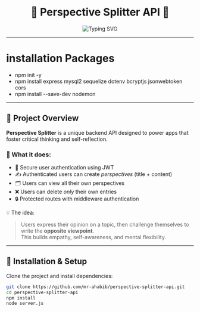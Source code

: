 <h1 align="center">🧠 Perspective Splitter API 💬</h1>

<p align="center">
  <img src="https://readme-typing-svg.demolab.com?font=Fira+Code&pause=1000&center=true&width=435&lines=Split+your+perspective;Think+critically+%E2%9C%94%EF%B8%8F;Reflect+deeply+%F0%9F%A7%91%E2%80%8D%F0%9F%94%96" alt="Typing SVG" />
</p>

---
# installation Packages
- npm init -y
- npm install express mysql2 sequelize dotenv bcryptjs jsonwebtoken cors
- npm install --save-dev nodemon
---
## 📜 Project Overview

**Perspective Splitter** is a unique backend API designed to power apps that foster critical thinking and self-reflection.

### 🧩 What it does:
- 🔐 Secure user authentication using JWT
- ✍️ Authenticated users can create *perspectives* (title + content)
- 🗂️ Users can view all their own perspectives
- ❌ Users can delete *only* their own entries
- 🔒 Protected routes with middleware authentication

💡 The idea:  
> Users express their opinion on a topic, then challenge themselves to write the **opposite viewpoint**.  
> This builds empathy, self-awareness, and mental flexibility.

---

## 🚀 Installation & Setup

Clone the project and install dependencies:

```bash
git clone https://github.com/mr-ahabib/perspective-splitter-api.git
cd perspective-splitter-api
npm install
node server.js
